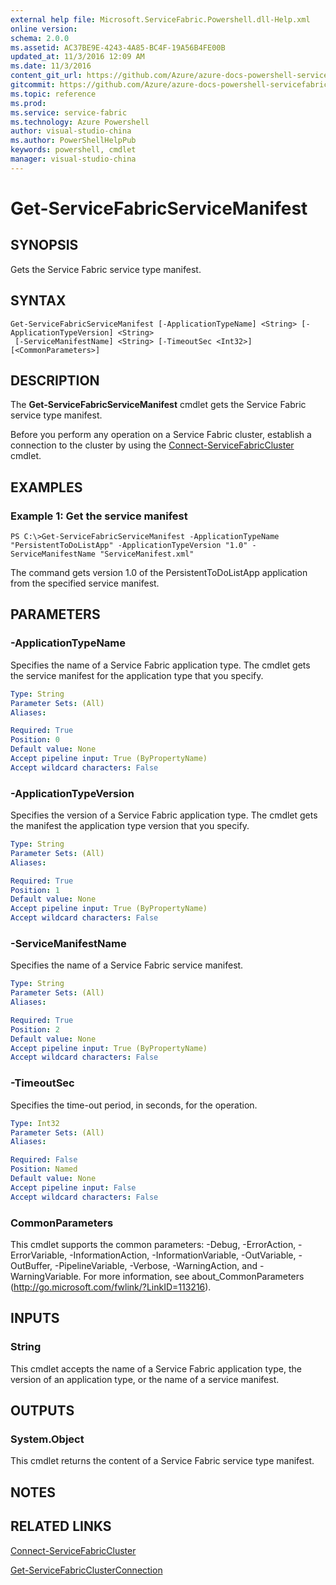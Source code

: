 ```yaml
---
external help file: Microsoft.ServiceFabric.Powershell.dll-Help.xml
online version:
schema: 2.0.0
ms.assetid: AC37BE9E-4243-4A85-BC4F-19A56B4FE00B
updated_at: 11/3/2016 12:09 AM
ms.date: 11/3/2016
content_git_url: https://github.com/Azure/azure-docs-powershell-servicefabric/blob/live/Service-Fabric-cmdlets/ServiceFabric/vlatest/Get-ServiceFabricServiceManifest.md
gitcommit: https://github.com/Azure/azure-docs-powershell-servicefabric/blob/1ee1eb862e0b78a20a656aad5e958efd0f11f85c/Service-Fabric-cmdlets/ServiceFabric/vlatest/Get-ServiceFabricServiceManifest.md
ms.topic: reference
ms.prod: 
ms.service: service-fabric
ms.technology: Azure Powershell
author: visual-studio-china
ms.author: PowerShellHelpPub
keywords: powershell, cmdlet
manager: visual-studio-china
---
```


# Get-ServiceFabricServiceManifest

## SYNOPSIS
Gets the Service Fabric service type manifest.

## SYNTAX

```
Get-ServiceFabricServiceManifest [-ApplicationTypeName] <String> [-ApplicationTypeVersion] <String>
 [-ServiceManifestName] <String> [-TimeoutSec <Int32>] [<CommonParameters>]
```

## DESCRIPTION
The **Get-ServiceFabricServiceManifest** cmdlet gets the Service Fabric service type manifest.

Before you perform any operation on a Service Fabric cluster, establish a connection to the cluster by using the [Connect-ServiceFabricCluster](./Connect-ServiceFabricCluster.md) cmdlet.

## EXAMPLES

### Example 1: Get the service manifest
```
PS C:\>Get-ServiceFabricServiceManifest -ApplicationTypeName "PersistentToDoListApp" -ApplicationTypeVersion "1.0" -ServiceManifestName "ServiceManifest.xml"
```

The command gets version 1.0 of the PersistentToDoListApp application from the specified service manifest.

## PARAMETERS

### -ApplicationTypeName
Specifies the name of a Service Fabric application type.
The cmdlet gets the service manifest for the application type that you specify.

```yaml
Type: String
Parameter Sets: (All)
Aliases:

Required: True
Position: 0
Default value: None
Accept pipeline input: True (ByPropertyName)
Accept wildcard characters: False
```

### -ApplicationTypeVersion
Specifies the version of a Service Fabric application type.
The cmdlet gets the manifest the application type version that you specify.

```yaml
Type: String
Parameter Sets: (All)
Aliases:

Required: True
Position: 1
Default value: None
Accept pipeline input: True (ByPropertyName)
Accept wildcard characters: False
```

### -ServiceManifestName
Specifies the name of a Service Fabric service manifest.

```yaml
Type: String
Parameter Sets: (All)
Aliases:

Required: True
Position: 2
Default value: None
Accept pipeline input: True (ByPropertyName)
Accept wildcard characters: False
```

### -TimeoutSec
Specifies the time-out period, in seconds, for the operation.

```yaml
Type: Int32
Parameter Sets: (All)
Aliases:

Required: False
Position: Named
Default value: None
Accept pipeline input: False
Accept wildcard characters: False
```

### CommonParameters
This cmdlet supports the common parameters: -Debug, -ErrorAction, -ErrorVariable, -InformationAction, -InformationVariable, -OutVariable, -OutBuffer, -PipelineVariable, -Verbose, -WarningAction, and -WarningVariable. For more information, see about_CommonParameters (http://go.microsoft.com/fwlink/?LinkID=113216).

## INPUTS

### String
This cmdlet accepts the name of a Service Fabric application type, the version of an application type, or the name of a service manifest.

## OUTPUTS

### System.Object
This cmdlet returns the content of a Service Fabric service type manifest.

## NOTES

## RELATED LINKS

[Connect-ServiceFabricCluster](xref:ServiceFabric/vlatest/Connect-ServiceFabricCluster.md)

[Get-ServiceFabricClusterConnection](xref:ServiceFabric/vlatest/Get-ServiceFabricClusterConnection.md)
